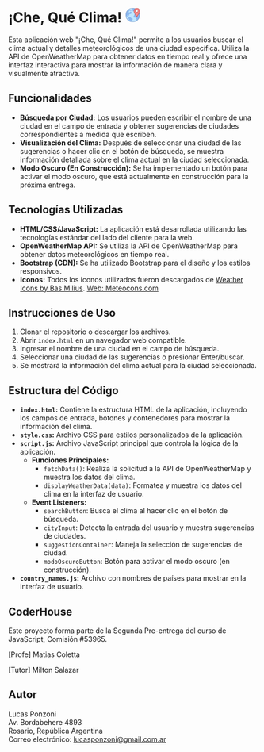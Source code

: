 # ¡Che, Qué Clima! <img src="./img/worldwide-location.gif" alt="Che, Qué Clima" style="width: 30px; height: auto;">

Esta aplicación web "¡Che, Qué Clima!" permite a los usuarios buscar el clima actual y detalles meteorológicos de una ciudad específica. Utiliza la API de OpenWeatherMap para obtener datos en tiempo real y ofrece una interfaz interactiva para mostrar la información de manera clara y visualmente atractiva.

## Funcionalidades

- **Búsqueda por Ciudad:** Los usuarios pueden escribir el nombre de una ciudad en el campo de entrada y obtener sugerencias de ciudades correspondientes a medida que escriben.
- **Visualización del Clima:** Después de seleccionar una ciudad de las sugerencias o hacer clic en el botón de búsqueda, se muestra información detallada sobre el clima actual en la ciudad seleccionada.
- **Modo Oscuro (En Construcción):** Se ha implementado un botón para activar el modo oscuro, que está actualmente en construcción para la próxima entrega.

## Tecnologías Utilizadas

- **HTML/CSS/JavaScript:** La aplicación está desarrollada utilizando las tecnologías estándar del lado del cliente para la web.
- **OpenWeatherMap API:** Se utiliza la API de OpenWeatherMap para obtener datos meteorológicos en tiempo real.
- **Bootstrap (CDN):** Se ha utilizado Bootstrap para el diseño y los estilos responsivos.
- **Iconos:** Todos los iconos utilizados fueron descargados de [Weather Icons by Bas Milius](https://github.com/basmilius/weather-icons). [Web: Meteocons.com](https://bas.dev/work/meteocons)

## Instrucciones de Uso

1. Clonar el repositorio o descargar los archivos.
2. Abrir `index.html` en un navegador web compatible.
3. Ingresar el nombre de una ciudad en el campo de búsqueda.
4. Seleccionar una ciudad de las sugerencias o presionar Enter/buscar.
5. Se mostrará la información del clima actual para la ciudad seleccionada.

## Estructura del Código

- **`index.html`:** Contiene la estructura HTML de la aplicación, incluyendo los campos de entrada, botones y contenedores para mostrar la información del clima.
- **`style.css`:** Archivo CSS para estilos personalizados de la aplicación.
- **`script.js`:** Archivo JavaScript principal que controla la lógica de la aplicación.
  - **Funciones Principales:**
    - `fetchData()`: Realiza la solicitud a la API de OpenWeatherMap y muestra los datos del clima.
    - `displayWeatherData(data)`: Formatea y muestra los datos del clima en la interfaz de usuario.
  - **Event Listeners:**
    - `searchButton`: Busca el clima al hacer clic en el botón de búsqueda.
    - `cityInput`: Detecta la entrada del usuario y muestra sugerencias de ciudades.
    - `suggestionContainer`: Maneja la selección de sugerencias de ciudad.
    - `modoOscuroButton`: Botón para activar el modo oscuro (en construcción).
- **`country_names.js`:** Archivo con nombres de países para mostrar en la interfaz de usuario.

## CoderHouse

Este proyecto forma parte de la Segunda Pre-entrega del curso de JavaScript, Comisión #53965.

[Profe] Matias Coletta

[Tutor] Milton Salazar

## Autor

Lucas Ponzoni  
Av. Bordabehere 4893  
Rosario, República Argentina  
Correo electrónico: lucasponzoni@gmail.com.ar

